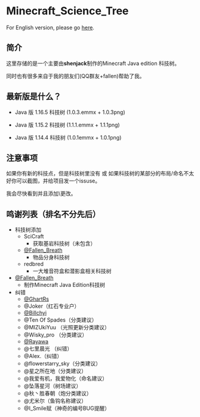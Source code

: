 # Minecraft_Science_Tree

For English version, please go [here](https://github.com/shenjackyuanjie/Minecraft_Science_Tree/blob/master/readme-en.md).

## 简介

这里存储的是一个主要由**shenjack**制作的Minecraft Java edition 科技树。

同时也有很多来自于我的朋友们(QQ群友+fallen)帮助了我。

## 最新版是什么？

+ Java 版 1.16.5 科技树 (1.0.3.emmx + 1.0.3png)

+ Java 版 1.15.2 科技树 (1.1.1.emmx + 1.1.1png)

+ Java 版 1.14.4 科技树 (1.0.1emmx + 1.0.1png)

## 注意事项

如果你有新的科技点，但是科技树里没有 或 如果科技树的某部分的布局/命名不太好你可以截图，并给项目发一个issuse。

我会尽快看到并且添加\更改。

## 鸣谢列表（排名不分先后）
- 科技树添加
    - SciCraft
        - 获取基岩科技树（未包含）
    - [@Fallen_Breath](https://github.com/Fallen_Breath)
        - 物品分身科技树
    - redbred
        - 一大堆音符盒和潜影盒相关科技树
- [@Fallen_Breath](https://github.com/Fallen_Breath)
    - 制作Minecraft Java Edition科技树
- 纠错
    - [@GhartRs](https://github.com/GhastRs)
    - @Joker（红石专业户）
    - [@Billchyi](https://github.com/Billchyi)
    - @Ten Of Spades（分类建议）
    - @MIZUkiYuu （光照更新分类建议）
    - @Wisky_pro （分类建议）
    - [@Rayawa](https://github.com/Rayawa)
    - @七里晨光 （纠错）
    - @Alex.（纠错）
    - @flowerstarry_sky（分类建议）
    - @星之所在地（分类建议）
    - @我爱有机，我爱物化（命名建议）
    - @坠落星河（树场建议）
    - @秋丶胜春朝（炮分类建议）
    - @尤米尔（鱼钩名称建议）
    - @I_Smile赋（神奇的编号BUG提醒）